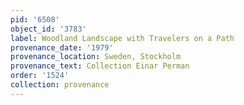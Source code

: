 ```yaml
---
pid: '6508'
object_id: '3783'
label: Woodland Landscape with Travelers on a Path
provenance_date: '1979'
provenance_location: Sweden, Stockholm
provenance_text: Collection Einar Perman
order: '1524'
collection: provenance
---
```


